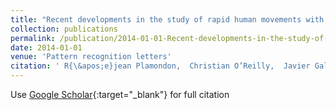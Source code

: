 ```yaml
---
title: "Recent developments in the study of rapid human movements with the kinematic theory: Applications to handwriting and signature synthesis"
collection: publications
permalink: /publication/2014-01-01-Recent-developments-in-the-study-of-rapid-human-movements-with-the-kinematic-theory-Applications-to-handwriting-and-signature-synthesis
date: 2014-01-01
venue: 'Pattern recognition letters'
citation: ' R{\&apos;e}jean Plamondon,  Christian O’Reilly,  Javier Galbally,  Abdullah Almaksour,  {\&apos;E}ric Anquetil, &quot;Recent developments in the study of rapid human movements with the kinematic theory: Applications to handwriting and signature synthesis.&quot; Pattern recognition letters, 2014.'
---
```

Use [Google Scholar](https://scholar.google.com/scholar?q=Recent+developments+in+the+study+of+rapid+human+movements+with+the+kinematic+theory:+Applications+to+handwriting+and+signature+synthesis){:target="_blank"} for full citation